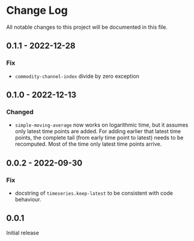 # Change Log
All notable changes to this project will be documented in this file.

## 0.1.1 - 2022-12-28
### Fix
- `commodity-channel-index` divide by zero exception
## 0.1.0 - 2022-12-13
### Changed
- `simple-moving-average` now works on logarithmic time, but it assumes only latest time points are added. For adding earlier that latest time points, the complete tail (from early time point to latest) needs to be recomputed. Most of the time only latest time points arrive.

## 0.0.2 - 2022-09-30
### Fix
- docstring of `timeseries.keep-latest` to be consistent with code behaviour.

## 0.0.1

Initial release